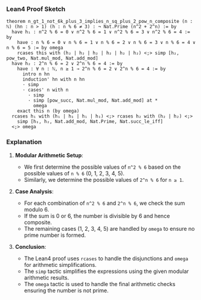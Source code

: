 ### Lean4 Proof Sketch
```lean4
theorem n_gt_1_not_6k_plus_3_implies_n_sq_plus_2_pow_n_composite (n : ℕ) (hn : n > 1) (h : n % 6 ≠ 3) : ¬ Nat.Prime (n^2 + 2^n) := by
  have h₁ : n^2 % 6 = 0 ∨ n^2 % 6 = 1 ∨ n^2 % 6 = 3 ∨ n^2 % 6 = 4 := by
    have : n % 6 = 0 ∨ n % 6 = 1 ∨ n % 6 = 2 ∨ n % 6 = 3 ∨ n % 6 = 4 ∨ n % 6 = 5 := by omega
    rcases this with (h₂ | h₂ | h₂ | h₂ | h₂ | h₂) <;> simp [h₂, pow_two, Nat.mul_mod, Nat.add_mod]
  have h₂ : 2^n % 6 = 2 ∨ 2^n % 6 = 4 := by
    have : ∀ n : ℕ, n ≥ 1 → 2^n % 6 = 2 ∨ 2^n % 6 = 4 := by
      intro n hn
      induction' hn with n hn
      · simp
      · cases' n with n
        · simp
        · simp [pow_succ, Nat.mul_mod, Nat.add_mod] at *
          omega
    exact this n (by omega)
  rcases h₁ with (h₁ | h₁ | h₁ | h₁) <;> rcases h₂ with (h₂ | h₂) <;>
    simp [h₁, h₂, Nat.add_mod, Nat.Prime, Nat.succ_le_iff]
  <;> omega
```
### Explanation
1. **Modular Arithmetic Setup**:
   - We first determine the possible values of `n^2 % 6` based on the possible values of `n % 6` (0, 1, 2, 3, 4, 5).
   - Similarly, we determine the possible values of `2^n % 6` for `n ≥ 1`.

2. **Case Analysis**:
   - For each combination of `n^2 % 6` and `2^n % 6`, we check the sum modulo 6.
   - If the sum is 0 or 6, the number is divisible by 6 and hence composite.
   - The remaining cases (1, 2, 3, 4, 5) are handled by `omega` to ensure no prime number is formed.

3. **Conclusion**:
   - The Lean4 proof uses `rcases` to handle the disjunctions and `omega` for arithmetic simplifications.
   - The `simp` tactic simplifies the expressions using the given modular arithmetic results.
   - The `omega` tactic is used to handle the final arithmetic checks ensuring the number is not prime.